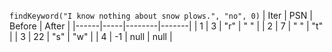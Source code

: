 `findKeyword("I know nothing about snow plows.", "no", 0)`
| Iter | PSN | Before | After |
|------|-----|--------|-------|
|   1  |  3  |   "r"  |  " "  |
|   2  |  7  |   " "  |  "t"  |
|   3  |  22 |   "s"  |  "w"  |
|   4  |  -1 |   null | null  |